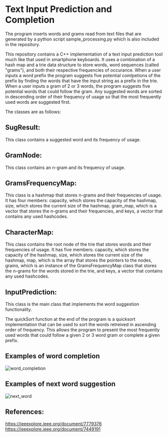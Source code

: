 # Text Input Prediction and Completion
The program inserts words and grams read from text files that are generated by a python script sample_processing.py which is also included in the repository. 

This repository contains a C++ implementation of a text input prediction tool much like that used in smartphone keyboards. It uses a combination of a hash map and a trie data structure to store words, word sequences (called "grams"), and both their respective frequencies of occurance.  When a user inputs a word prefix the program suggests five potential comlpetions of the prefix by finding the words that have the input string as a prefix in the trie.  When a user inputs a gram of 2 or 3 words, the program suggests five potential words that could follow the gram.  Any suggested words are sorted in descending order of their frequency of usage so that the most frequently used words are suggested first.

The classes are as follows:

## SugResult:
This class contains a suggested word and its frequency of usage.

## GramNode:
This class contains an n-gram and its frequency of usage.

## GramsFrequencyMap:
This class is a hashmap that stores n-grams and their frequencies of usage. It has four members: capacity, which stores the capacity of the hashmap, size, which stores the current size of the hashmap, gram_map, which is a vector that stores the n-grams and their frequencies, and keys, a vector that contains any used hashcodes.

## CharacterMap:
This class contains the root node of the trie that stores words and their frequencies of usage. It has five members: capacity, which stores the capacity of the hashmap, size, which stores the current size of the hashmap, map, which is the array that stores the pointers to the nodes, grams, which is an instance of the GramsFrequencyMap class that stores the n-grams for the words stored in the trie, and keys, a vector that contains any used hashcodes.

## InputPrediction:
This class is the main class that implements the word suggestion functionality.

The quickSort function at the end of the program is a quicksort implementation that can be used to sort the words retreived in ascending order of frequency. This allows the program to present the most frequently used words that could follow a given 2 or 3 word gram or complete a given prefix.

## Examples of word completion
![word_completion](https://user-images.githubusercontent.com/65480784/207206644-1555e45a-3933-40af-8e11-89cdf38e026d.PNG)

## Examples of next word suggestion
![next_word](https://user-images.githubusercontent.com/65480784/207206655-d9d0133e-496e-4d9a-b891-d559b6f9757e.PNG)


## References:
https://ieeexplore.ieee.org/document/7779376
https://ieeexplore.ieee.org/document/7449191
